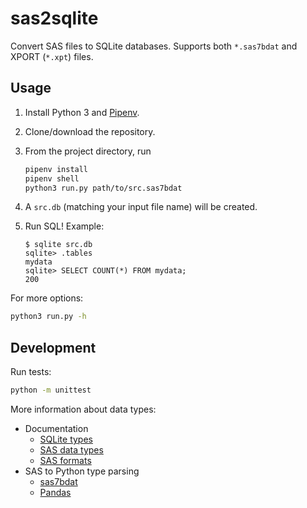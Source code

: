# sas2sqlite

Convert SAS files to SQLite databases. Supports both `*.sas7bdat` and XPORT (`*.xpt`) files.

## Usage

1. Install Python 3 and [Pipenv](https://pipenv.readthedocs.io/en/latest/).
1. Clone/download the repository.
1. From the project directory, run

    ```sh
    pipenv install
    pipenv shell
    python3 run.py path/to/src.sas7bdat
    ```
1. A `src.db` (matching your input file name) will be created.
1. Run SQL! Example:

    ```
    $ sqlite src.db
    sqlite> .tables
    mydata
    sqlite> SELECT COUNT(*) FROM mydata;
    200
    ```

For more options:

```sh
python3 run.py -h
```

## Development

Run tests:

```sh
python -m unittest
```

More information about data types:

* Documentation
    * [SQLite types](https://www.sqlite.org/datatype3.html#affinity_name_examples)
    * [SAS data types](http://support.sas.com/documentation/cdl/en/fedsqlref/67364/HTML/default/viewer.htm#n19bf2z7e9p646n0z224cokuj567.htm)
    * [SAS formats](http://support.sas.com/documentation/cdl/en/lrdict/64316/HTML/default/viewer.htm#a001263753.htm)
* SAS to Python type parsing
    * [sas7bdat](https://bitbucket.org/jaredhobbs/sas7bdat/src/d712283fd4a7319c7dffe44b17f25d7917e63724/sas7bdat.py#lines-454:490)
    * [Pandas](https://github.com/pandas-dev/pandas/blob/0409521665bd436a10aea7e06336066bf07ff057/pandas/io/sas/sas7bdat.py#L659-L685)